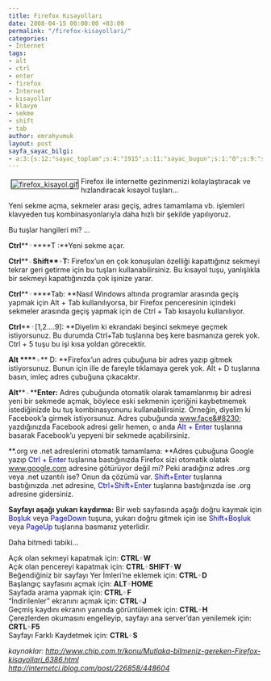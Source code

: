 ```yaml
---
title: Firefox Kısayolları
date: 2008-04-15 00:00:00 +03:00
permalink: "/firefox-kisayollari/"
categories:
- İnternet
tags:
- alt
- ctrl
- enter
- firefox
- İnternet
- kısayollar
- klavye
- sekme
- shift
- tab
author: emrahyumuk
layout: post
sayfa_sayac_bilgi:
- a:3:{s:12:"sayac_toplam";s:4:"1915";s:11:"sayac_bugun";s:1:"0";s:9:"son_okuma";s:10:"1364870952";}
---
```


[<img src="http://www.emrahyumuk.com/blog/wp-content/uploads/firefox_kisayol.gif" alt="firefox_kisayol.gif" align="left" border="1" hspace="5" vspace="5" />][1]Firefox ile internette gezinmenizi kolaylaştıracak ve hızlandıracak kısayol tuşları&#8230;

Yeni sekme açma, sekmeler arası geçiş, adres tamamlama vb. işlemleri klavyeden tuş kombinasyonlarıyla daha hızlı bir şekilde yapılıyoruz.

Bu tuşlar hangileri mi? &#8230;

<!--more-->

**Ctrl****<span style="color: #c0c0c0">+</span>**<span class="fullpost"></span>**T :**Yeni sekme açar.

**Ctrl****<span style="color: #c0c0c0">+</span>**<span class="fullpost"></span>**Shift****<span style="color: #c0c0c0">+</span>**<span class="fullpost"></span>**T:** Firefox&#8217;un en çok konuşulan özelliği kapattığınız sekmeyi tekrar geri getirme için bu tuşları kullanabilirsiniz. Bu kısayol tuşu, yanlışlıkla bir sekmeyi kapattığınızda çok işinize yarar.

**Ctrl****<span style="color: #c0c0c0">+</span>**<span class="fullpost"></span>**Tab: **Nasıl Windows altında programlar arasında geçiş yapmak için Alt + Tab kullanılıyorsa, bir Firefox penceresinin içindeki sekmeler arasında geçiş yapmak için de Ctrl + Tab kısayolu kullanılıyor.

**Ctrl****<span style="color: #c0c0c0">+</span>**<span class="fullpost"></span>**[1,2....9]: **Diyelim ki ekrandaki beşinci sekmeye geçmek istiyorsunuz. Bu durumda Ctrl+Tab tuşlarına beş kere basmanıza gerek yok. Ctrl + 5 tuşu bu işi kısa yoldan görecektir.

**Alt ****<span style="color: #c0c0c0">+</span>**<span class="fullpost"></span>** D: **Firefox&#8217;un adres çubuğuna bir adres yazıp gitmek istiyorsunuz. Bunun için ille de fareyle tıklamaya gerek yok. Alt + D tuşlarına basın, imleç adres çubuğuna çıkacaktır.

**Alt****<span style="color: #c0c0c0">+</span>**<span class="fullpost"></span>**Enter:** Adres çubuğunda otomatik olarak tamamlanmış bir adresi yeni bir sekmede açmak, böylece eski sekmenin içeriğini kaybetmemek istediğinizde bu tuş kombinasyonunu kullanabilirsiniz. Örneğin, diyelim ki Facebook&#8217;a girmek istiyorsunuz. Adres çubuğunda www.face&#8230; yazdığınızda Facebook adresi gelir hemen, o anda <font color="#0000ff">Alt + Enter</font> tuşlarına basarak Facebook&#8217;u yepyeni bir sekmede açabilirsiniz.

**.org ve .net adreslerini otomatik tamamlama: **Adres çubuğuna Google yazıp <font color="#0000ff">Ctrl + Enter</font> tuşlarına bastığınızda Firefox sizi otomatik olatak www.google.com adresine götürüyor değil mi? Peki aradığınız adres .org veya .net uzantılı ise? Onun da çözümü var. <font color="#0000ff">Shift+Enter</font> tuşlarına bastığınızda .net adresine, <font color="#0000ff">Ctrl+Shift+Enter</font> tuşlarına bastığınızda ise .org adresine gidersiniz.

**Sayfayı aşağı yukarı kaydırma:** Bir web<span style="border-bottom: 3px double #ff0000; color: #ff0000; cursor: pointer"></span> sayfasında aşağı doğru kaymak için <font color="#0000ff">Boşluk</font> veya <font color="#0000ff">PageDown</font> tuşuna, yukarı doğru gitmek için ise <font color="#0000ff">Shift+Boşluk</font> veya <font color="#0000ff">PageUp</font> tuşlarına basmanız yeterlidir.

Daha bitmedi tabiki&#8230;

<span class="fullpost"> Açık olan sekmeyi kapatmak için: <strong>CTRL<span style="color: #c0c0c0"></span></strong></span>**<span style="color: #c0c0c0">+</span>**<span class="fullpost"><strong>W</strong><br /> Açık olan pencereyi kapatmak için: <strong>CTRL<span style="color: #c0c0c0">+</span>SHIFT<span style="color: #c0c0c0">+</span>W </strong></span>  
Beğendiğiniz bir sayfayı Yer İmleri‘ne eklemek için: **CTRL<span style="color: #c0c0c0">+</span>D**  
<span class="fullpost">Başlangıç sayfasını açmak için: <strong>ALT<span style="color: #c0c0c0">+</span>HOME</strong></span> <span class="fullpost"><br /> </span><span class="fullpost"> Sayfada arama yapmak için: <strong>CTRL<span style="color: #c0c0c0">+</span>F</strong></span>  
“İndirilenler” ekranını açmak için: **CTRL<span style="color: #c0c0c0">+</span>J**  
<span class="fullpost"></span><span class="fullpost">Geçmiş kaydını ekranın yanında görüntülemek için: <strong>CTRL<span style="color: #c0c0c0">+</span>H</strong></span>  
<span class="fullpost">Çerezlerden okumasını engelleyip, sayfayı ana server’dan yenilemek için: <strong>CRTL<span style="color: #c0c0c0">+</span>F5</strong></span>  
<span class="fullpost">Sayfayı Farklı Kaydetmek için: <strong>CTRL<span style="color: #c0c0c0">+</span>S</strong></span>

<span class="fullpost"></span>

<address>
  kaynaklar: <a href="http://www.chip.com.tr/konu/Mutlaka-bilmeniz-gereken-Firefox-kisayollari_6386.html" target="_blank">http://www.chip.com.tr/konu/Mutlaka-bilmeniz-gereken-Firefox-kisayollari_6386.html</a>
</address>

<address>
  <a href="http://internetci.iblog.com/post/226858/448604" target="_blank">http://internetci.iblog.com/post/226858/448604</a>
</address>

###

 [1]: http://www.emrahyumuk.com/blog/firefox-kisayollari/